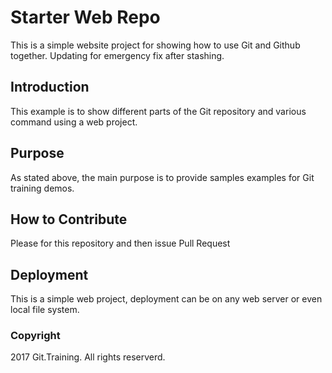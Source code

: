# Starter Web Repo

This is a simple website project for showing how to use Git and Github together. Updating for emergency fix after stashing.

## Introduction
This example is to show different parts of the Git repository and various command using a web project.

## Purpose

As stated above, the main purpose is to provide samples examples for Git training demos.

## How to Contribute

Please for this repository and then issue Pull Request

## Deployment
This is a simple web project, deployment can be on any web server or even local file system.

### Copyright

2017 Git.Training. All rights reserverd.